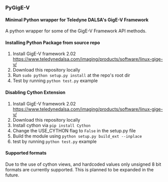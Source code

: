 ### PyGigE-V

#### Minimal Python wrapper for Teledyne DALSA's GigE-V Framework
A python wrapper for some of the GigE-V Framework API methods.

#### Installing Python Package from source repo
1.  Install GigE-V framework 2.02 https://www.teledynedalsa.com/imaging/products/software/linux-gige-v/
2.  Download this repository locally
3.  Run `sudo python setup.py install` at the repo's root dir
4.  Test by running `python test.py` example

#### Disabling Cython Extension 
1.  Install GigE-V framework 2.02 https://www.teledynedalsa.com/imaging/products/software/linux-gige-v/
2.  Download this repository locally
3.  Install cython via `pip install Cython`
4.  Change the USE_CYTHON flag to `False` in the setup.py file
5.  Build the module using `python setup.py build_ext --inplace`
6.  test by running `python test.py` example

#### Supported formats
Due to the use of cython views, and hardcoded values only unsigned 8 bit formats are currently supported. This is planned to be expanded in the future.

